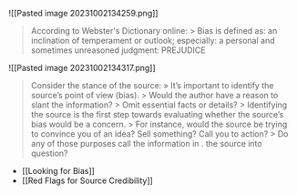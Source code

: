 ![[Pasted image 20231002134259.png]]
> According to Webster's Dictionary online: > Bias is defined as: an inclination of temperament or outlook; especially: a personal and sometimes unreasoned judgment: PREJUDICE

![[Pasted image 20231002134317.png]]
> Consider the stance of the source: » It’s important to identify the source’s point of view (bias). > Would the author have a reason to slant the information? > Omit essential facts or details? > Identifying the source is the first step towards evaluating whether the source’s bias would be a concern. > For instance, would the source be trying to convince you of an idea? Sell something? Call you to action? > Do any of those purposes call the information in . the source into question?

* [[Looking for Bias]]
* [[Red Flags for Source Credibility]]